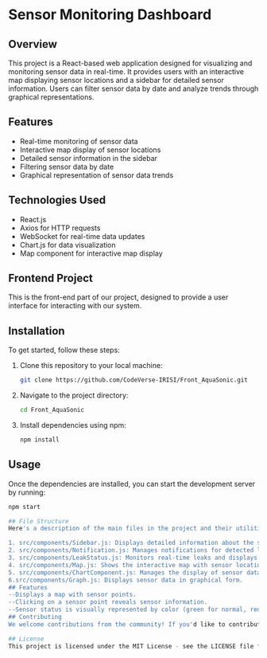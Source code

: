 # Sensor Monitoring Dashboard

## Overview
This project is a React-based web application designed for visualizing and monitoring sensor data in real-time. It provides users with an interactive map displaying sensor locations and a sidebar for detailed sensor information. Users can filter sensor data by date and analyze trends through graphical representations.

## Features
- Real-time monitoring of sensor data
- Interactive map display of sensor locations
- Detailed sensor information in the sidebar
- Filtering sensor data by date
- Graphical representation of sensor data trends

## Technologies Used
- React.js
- Axios for HTTP requests
- WebSocket for real-time data updates
- Chart.js for data visualization
- Map component for interactive map display

## Frontend Project
This is the front-end part of our project, designed to provide a user interface for interacting with our system.

## Installation
To get started, follow these steps:
1. Clone this repository to your local machine:
    ```sh
    git clone https://github.com/CodeVerse-IRISI/Front_AquaSonic.git
    ```
2. Navigate to the project directory:
    ```sh
    cd Front_AquaSonic
    ```
3. Install dependencies using npm:
    ```sh
    npm install
    ```

## Usage
Once the dependencies are installed, you can start the development server by running:
```sh
npm start

## File Structure
Here's a description of the main files in the project and their utilities:

1. src/components/Sidebar.js: Displays detailed information about the selected sensor and allows filtering of data by date.
2. src/components/Notification.js: Manages notifications for detected leaks.
3. src/components/LeakStatus.js: Monitors real-time leaks and displays corresponding notifications.
4. src/components/Map.js: Shows the interactive map with sensor locations and handles sensor interactions.
5. src/components/ChartComponent.js: Manages the display of sensor data charts.
6.src/components/Graph.js: Displays sensor data in graphical form.
## Features
--Displays a map with sensor points.
--Clicking on a sensor point reveals sensor information.
--Sensor status is visually represented by color (green for normal, red for abnormal).
## Contributing
We welcome contributions from the community! If you'd like to contribute to this project, please fork the repository, make your changes, and submit a pull request.

## License
This project is licensed under the MIT License - see the LICENSE file for details.
